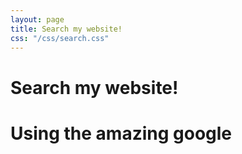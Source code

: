 ```yaml
---
layout: page
title: Search my website!
css: "/css/search.css"
---
```

# Search my website!
# Using the amazing google

<script async src="https://cse.google.com/cse.js?cx=005230210124918184501:cmuudki7cpq"></script>
<div class="gcse-search"></div>



